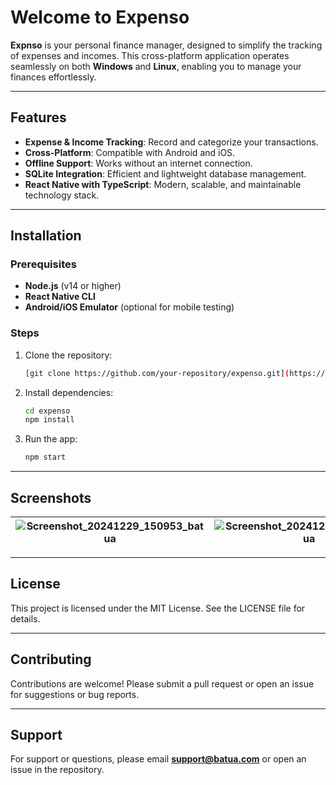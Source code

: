 # Welcome to Expenso


**Expnso** is your personal finance manager, designed to simplify the tracking of expenses and incomes. This cross-platform application operates seamlessly on both **Windows** and **Linux**, enabling you to manage your finances effortlessly.

---

## Features

- **Expense & Income Tracking**: Record and categorize your transactions.
- **Cross-Platform**: Compatible with Android and iOS.
- **Offline Support**: Works without an internet connection.
- **SQLite Integration**: Efficient and lightweight database management.
- **React Native with TypeScript**: Modern, scalable, and maintainable technology stack.

---

## Installation

### Prerequisites
- **Node.js** (v14 or higher)
- **React Native CLI**
- **Android/iOS Emulator** (optional for mobile testing)

### Steps
1. Clone the repository:
   ```bash
   [git clone https://github.com/your-repository/expenso.git](https://github.com/Ayush-Bulbule/expenso)
   ```
2. Install dependencies:
   ```bash
   cd expenso
   npm install
   ```
3. Run the app:
   ```bash
   npm start
   ```


---

## Screenshots

| ![Screenshot_20241229_150953_batua](https://github.com/user-attachments/assets/280d4b96-e50b-449e-a291-59947de78df6) | ![Screenshot_20241229_151033_batua](https://github.com/user-attachments/assets/cbdc5fdb-c234-4d0b-a41f-10d766c894ce) | ![Screenshot_20241229_151048_batua](https://github.com/user-attachments/assets/d0da322c-f096-482d-9441-9f10e14dbb5d) |
|--------------------------------------|---------------------------------------------|-------------------------------------------|

---

## License

This project is licensed under the MIT License. See the LICENSE file for details.

---

## Contributing

Contributions are welcome! Please submit a pull request or open an issue for suggestions or bug reports.

---

## Support

For support or questions, please email **support@batua.com** or open an issue in the repository.

